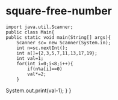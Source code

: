 # square-free-number

    import java.util.Scanner;
    public class Main{
    public static void main(String[] args){
        Scanner sc= new Scanner(System.in);
        int n=sc.nextInt();
        int a[]={2,3,5,7,11,13,17,19};
        int val=1;
        for(int i=0;i<8;i++){
            if(n%a[i]==0)
            val*=2;
        }
   System.out.print(val-1);
    }
  }
  

